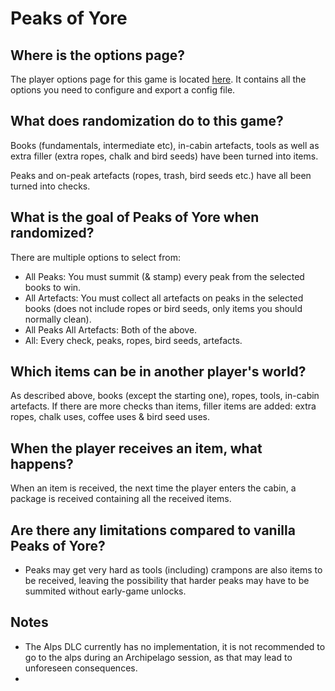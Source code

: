 # Peaks of Yore

## Where is the options page?
The player options page for this game is located [here](../player-options). It contains all the options
you need to configure and export a config file.

## What does randomization do to this game?
Books (fundamentals, intermediate etc), in-cabin artefacts, tools as well as extra filler (extra ropes, chalk and bird seeds)
have been turned into items. 

Peaks and on-peak artefacts (ropes, trash, bird seeds etc.) have all been turned into checks.

## What is the goal of Peaks of Yore when randomized?
There are multiple options to select from:
- All Peaks: You must summit (& stamp) every peak from the selected books to win.
- All Artefacts: You must collect all artefacts on peaks in the selected books (does not include ropes or bird seeds,
  only items you should normally clean).
- All Peaks All Artefacts: Both of the above.
- All: Every check, peaks, ropes, bird seeds, artefacts.

## Which items can be in another player's world?
As described above, books (except the starting one), ropes, tools, in-cabin artefacts. If there are more checks
than items, filler items are added: extra ropes, chalk uses, coffee uses & bird seed uses.

## When the player receives an item, what happens?
When an item is received, the next time the player enters the cabin, a package is received containing
all the received items.

## Are there any limitations compared to vanilla Peaks of Yore?
- Peaks may get very hard as tools (including) crampons are also items to be received, leaving the possibility that 
harder peaks may have to be summited without early-game unlocks.

## Notes
- The Alps DLC currently has no implementation, it is not recommended to go to the alps during an Archipelago session,
as that may lead to unforeseen consequences.
- 